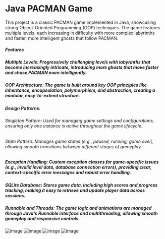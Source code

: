 # Java PACMAN Game

This project is a classic PACMAN game implemented in Java, showcasing strong Object-Oriented Programming (OOP) techniques. The game features multiple levels, each increasing in difficulty with more complex labyrinths and faster, more intelligent ghosts that follow PACMAN. 

##### Features
##### Multiple Levels: Progressively challenging levels with labyrinths that become increasingly intricate, introducing more ghosts that move faster and chase PACMAN more intelligently.
##### OOP Architecture: The game is built around key OOP principles like inheritance, encapsulation, polymorphism, and abstraction, creating a modular, easy-to-extend structure.
##### Design Patterns:
###### Singleton Pattern: Used for managing game settings and configurations, ensuring only one instance is active throughout the game lifecycle.
###### State Pattern: Manages game states (e.g., paused, running, game over), allowing smooth transitions between different stages of gameplay.
##### Exception Handling: Custom exception classes for game-specific issues (e.g., invalid level data, database connection errors), providing clear, context-specific error messages and robust error handling.
##### SQLite Database: Stores game data, including high scores and progress tracking, making it easy to retrieve and update player data across sessions.
##### Runnable and Threads: The game logic and animations are managed through Java's Runnable interface and multithreading, allowing smooth gameplay and responsive controls.


![image](https://github.com/user-attachments/assets/b9a3669e-62c2-4def-9a0d-64c69ba222e2)
![image](https://github.com/user-attachments/assets/0b6db64d-9719-4fcc-b880-55011d9e3079)
![image](https://github.com/user-attachments/assets/6acaed81-ac2c-428d-a106-ef60b04dbb5d)
![image](https://github.com/user-attachments/assets/9d315d18-f9b0-4d92-b230-ed0a5b3b4d1b)




